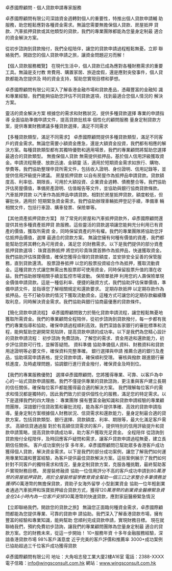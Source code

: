 卓彥國際顧問 - 個人貸款申請專家服務

卓彥國際顧問有限公司深諳資金週轉對個人的重要性，特推出個人貸款申請輔
助服務，助您輕鬆應對各種資金需求。無論您需要無擔保個人貸款、房屋抵押
貸款、汽車抵押貸款或其他類型的貸款，我們的專業團隊都能為您量身定制最
適合的資金解決方案。

從初步諮詢到貸款撥付，我們全程陪伴，讓您的貸款申請過程輕鬆無憂。立即
聯絡我們，開啟您的個人貸款申請之旅，讓資金問題迎刃而解！

【個人貸款服務概覽】
在現代生活中，個人貸款已成為應對各種財務需求的重要工具。無論是支付教
育費用、購置家居、旅遊度假，還是應對突發事件，個人貸款都能為您提供及
時的資金支持，幫助您實現目標和夢想。

卓彥國際顧問有限公司深入了解香港金融市場和貸款產品，憑藉豐富的金融知
識和專業經驗，我們能夠協助您評估不同貸款選項，找到最適合您個人情況的
解決方案。

靈活的資金解決方案
根據您的需求和財務狀況，提供多種貸款選擇
專業的申請指導
全面協助準備申請文件，提高貸款批核率
個性化的顧問服務
量身定制貸款方案，提供專業財務建議多種貸款選擇，滿足不同需求

【多種貸款類型，滿足不同需求】
卓彥國際顧問提供多種貸款類型，滿足不同客戶的資金需求。無論您需要小額資金應急，還是大額資金投資，我們都有相應的解決方案。每種貸款類型都有其獨特優勢和適用場景，我們的專業顧問將幫助您選擇最適合的貸款類型。
無擔保個人貸款
無需提供抵押品，基於個人信用評級獲取資金。申請流程簡便、放款迅速、金額靈
活，適用於短期資金需求如旅行、購物、學費等。我們協助整理申貸所需文件，包括收入證明、身份證明、信用記錄等，並提供信用評級提升建議。
房屋抵押貸款
以自有房屋作為抵押品申請貸款。貸款額度高、利率低、期限長，可用於大額投資、企業資金週轉、債務整合等。我們協助評估房屋價值，準備房產證明、估值報告等文件，並協助與銀行協商貸款條款。
汽車抵押貸款
以汽車作為抵押品申請貸款。相對於房屋抵押貸款，額度較低，但審批快，適用於
短期緊急資金需求。我們協助辦理車輛抵押登記手續，準備車
輛相關文件，包括行車證、購車發票、保險單等。

【其他資產抵押貸款方案】
除了常見的房屋和汽車抵押貸款外，卓彥國際顧問還提供其他多種資產抵押貸
款服務。這些靈活的貸款選項讓您能夠充分利用已有資產的價值，獲取所需資
金，同時保留資產的所有權。我們的專業團隊將協助您評估抵押品價值，選擇
最適合的貸款方案。
無論您擁有何種有價值的資產，我們都能幫助您將其轉化為可用資金，滿足您
的財務需求。以下是我們提供的部分資產抵押貸款選項：
珠寶首飾抵押
將您的珍貴珠寶首飾作為抵押品，快速獲取資金。我們協助評估珠寶價值，確保您獲得合理的貸款額度，並安排安全妥善的保管服務，直到貸款還清。
股票證券抵押
以您的股票投資組合作為抵押，獲取流動資金。這種貸款方式讓您無需出售股票即可使用資金，同時保留股票升值的潛在收益。我們協助辦理相關手續並監控市場波動。
保險單抵押
利用您的人壽保險單現金價值申請貸款。這是一種低利率、便捷的融資方式，我們協助評估保單價值，準備申請文件，並指導您了解相關規定和還款要求。
定期存款抵押
以定期存款作為抵押品，在不打破存款的情況下獲取流動資金。這種方式可讓您的定期存款繼續賺取利息，同時解決資金需求。我們協助與銀行協商最優惠的貸款條件。

【簡化貸款申請流程】
卓彥國際顧問致力於簡化貸款申請流程，讓您輕鬆無憂地獲取所需資金。我們的專業顧問全程陪伴，從初步諮詢到貸款撥付，每一步都有我們的專業指導和協助，確保申請過程順利高效。我們深諳各家銀行的審批標準和流程，能夠幫助您避開常見陷阱，提高貸款申請的成功率。以下是我們為您精心設計的貸款申請流程：
初步諮詢
免費諮詢，了解您的需求、資金用途和還款能力，初步評估貸款可行性，並解答疑問。
資料準備
協助準備個人資料、財務資料和貸款用途證明等必要文件，確保資料完整準確。
銀行選擇與申請
推薦合適的銀行及產品，協助填寫申請表格，提交貸款申請，確保順利受理。
審核與撥款
跟進銀行審核進度，及時處理問題，協調銀行進行資金撥付，確保資金及時到位。

【我們的專業服務優勢】
選擇卓彥國際顧問，您將獲得專業、可靠、以客戶為中心的一站式貸款申請服務。我們不僅提供專業的貸款諮詢，更注重與客戶建立長期的信任關係，確保每位客戶都能獲得最合適的解決方案。
我們理解每位客戶的需求和情況都是獨特的，因此我們致力於提供個性化的服務，滿足您的特定需求。以下是選擇我們的四大理由：
專業團隊
擁有豐富金融知識和貸款申請經驗的專業顧問團隊，深諳銀行信貸政策和審批流程，能為客戶提供準確、高效的貸款申請指導。量身定制方案根據個人財務狀況、信貸需求和還款能力，量身定制最合適的貸款方案，包括貸款類型、銀行選擇、貸款額度、利率、期限等，最大化滿足客戶需求。
高額信貸通過服
對於有高額信貸需求的客戶，提供特別的信用評級提升和貸款申請策略，提高貸款申請成功率，助力客戶獲取充足資金。
全程陪伴
從諮詢到貸款撥付全程陪伴，及時回應客戶疑問和需求，讓客戶貸款申請過程無憂，建立長期信任關係。
客戶成功案例分享
多年來，卓彥國際顧問已幫助眾多香港客戶成功獲得個人貸款，解決資金需求。以下是我們的部分成功案例，讓您了解我們如何運用專業知識和豐富經驗，為客戶提供最佳貸款解決方案。這些案例展示了我們如何針對不同客戶的獨特需求和情況，量身定制貸款方案，克服各種挑戰，最終幫助客戶實現財務目標。
房屋裝修融資
協助一位信用評分不高的客戶成功申請到$80萬港幣的房屋抵押貸款，用於全屋裝修
留學教育資金
幫助一個三口之家整合多筆債務並獲得$50萬港幣的無擔保貸款，資助子女海外留學
小型創業資金
協助一位年輕創業者通過汽車抵押和珠寶抵押組合貸款方式，獲得$120萬港幣的
創業資金
醫療緊急資金
在24小時內為一位客戶安排$30萬港幣的快速貸款，應對家庭醫療緊急情況

【立即聯絡我們，開啟您的貸款之旅】
無論您正面臨何種資金需求，卓彥國際顧問都能為您提供專業、可靠的貸款申
請協助。我們深入了解香港貸款市場，擁有豐富的經驗和專業知識，能夠幫助
您順利完成貸款申請，實現財務目標。
現在就聯絡我們，預約免費初步諮詢，讓我們的專業顧問團隊為您量身定制最
適合的貸款方案。您的財務未來，從這一步開始！
10+服務年資
十多年金融服務經驗，深諳香港貸款市場
98%客戶滿意度
近乎完美的客戶評價和推薦率 3000+成功案例
已協助超過三千位客戶成功獲得貸款

卓彥國際顧問有限公司
地址：大角咀志發工業大廈2樓A16室
電話：2388-XXXX
電子信箱：info@wingsconsult.com.hk
網站：www.wingsconsult.com.hk